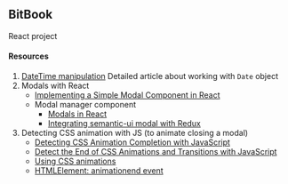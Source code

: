 ## BitBook
React project


#### Resources
1. [DateTime manipulation](https://www.toptal.com/software/definitive-guide-to-datetime-manipulation)
Detailed article about working with `Date` object
2. Modals with React
    - [Implementing a Simple Modal Component in React](https://alligator.io/react/modal-component/)
    - Modal manager component
        - [Modals in React](https://codeburst.io/modals-in-react-f6c3ff9f4701)
        - [Integrating semantic-ui modal with Redux](https://itnext.io/integrating-semantic-ui-modal-with-redux-4df36abb755c)
3. Detecting CSS animation with JS (to animate closing a modal)
    - [Detecting CSS Animation Completion with JavaScript](https://davidwalsh.name/css-animation-callback)
    - [Detect the End of CSS Animations and Transitions with JavaScript](https://jonsuh.com/blog/detect-the-end-of-css-animations-and-transitions-with-javascript/)
    - [Using CSS animations](https://developer.mozilla.org/en-US/docs/Web/CSS/CSS_Animations/Using_CSS_animations)
    - [HTMLElement: animationend event](https://developer.mozilla.org/en-US/docs/Web/API/HTMLElement/animationend_event)